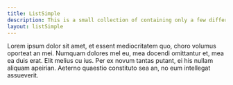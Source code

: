 ```yaml
---
title: ListSimple
description: This is a small collection of containing only a few different pages. It uses the `listSimple` layout set in this site's frontmatter. Pages are displayed inline below the header.
layout: listSimple
---
```


Lorem ipsum dolor sit amet, et essent mediocritatem quo, choro volumus oporteat an mei. Numquam dolores mel eu, mea docendi omittantur et, mea ea duis erat. Elit melius cu ius. Per ex novum tantas putant, ei his nullam aliquam apeirian. Aeterno quaestio constituto sea an, no eum intellegat assueverit.